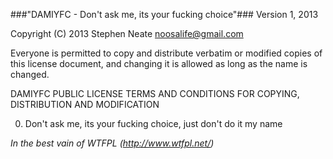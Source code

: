 ###"DAMIYFC - Don't ask me, its your fucking choice"###
Version 1, 2013 

Copyright (C) 2013 Stephen Neate <noosalife@gmail.com> 

Everyone is permitted to copy and distribute verbatim or modified copies of this license document, and changing it is allowed as long as the name is changed. 

DAMIYFC PUBLIC LICENSE 
TERMS AND CONDITIONS FOR COPYING, DISTRIBUTION AND MODIFICATION 

0. Don't ask me, its your fucking choice, just don't do it my name

_In the best vain of WTFPL (http://www.wtfpl.net/)_
